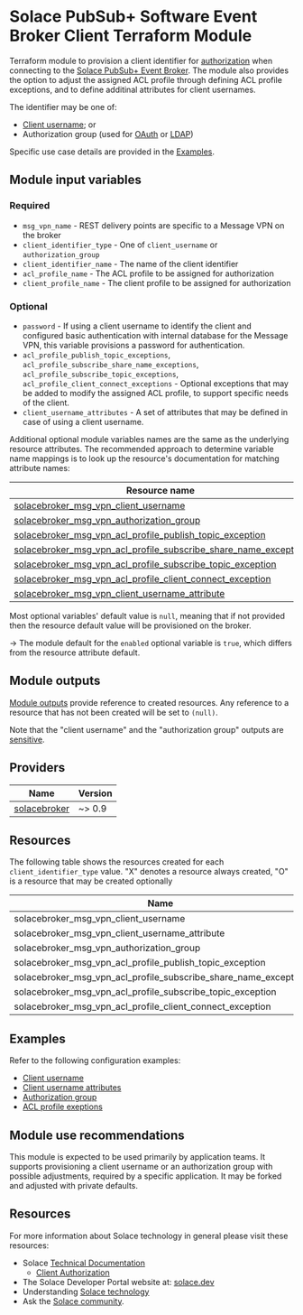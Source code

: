# Solace PubSub+ Software Event Broker Client Terraform Module

Terraform module to provision a client identifier for [authorization](https://docs.solace.com/Security/Client-Authorization-Overview.htm) when connecting to the [Solace PubSub+ Event Broker](https://solace.com/products/event-broker/). The module also provides the option to adjust the assigned ACL profile through defining ACL profile exceptions, and to define additinal attributes for client usernames.

The identifier may be one of:
* [Client username](https://docs.solace.com/Security/Configuring-Client-Usernames.htm); or
* Authorization group (used for [OAuth](https://docs.solace.com/Security/Client-Authorization-Overview.htm#Authoriz2) or [LDAP](https://docs.solace.com/Security/Client-Authorization-Overview.htm#LDAP-Groups))

Specific use case details are provided in the [Examples](#examples).

## Module input variables

### Required

* `msg_vpn_name` - REST delivery points are specific to a Message VPN on the broker
* `client_identifier_type` - One of `client_username` or `authorization_group`
* `client_identifier_name` - The name of the client identifier
* `acl_profile_name` - The ACL profile to be assigned for authorization
* `client_profile_name` - The client profile to be assigned for authorization

### Optional

* `password` - If using a client username to identify the client and configured basic authentication with internal database for the Message VPN, this variable provisions a password for authentication.
* `acl_profile_publish_topic_exceptions`, `acl_profile_subscribe_share_name_exceptions`, `acl_profile_subscribe_topic_exceptions`, `acl_profile_client_connect_exceptions` - Optional exceptions that may be added to modify the assigned ACL profile, to support specific needs of the client.
* `client_username_attributes` - A set of attributes that may be defined in case of using a client username.

Additional optional module variables names are the same as the underlying resource attributes. The recommended approach to determine variable name mappings is to look up the resource's documentation for matching attribute names:

| Resource name |
|---------------|
|[solacebroker_msg_vpn_client_username](https://registry.terraform.io/providers/SolaceProducts/solacebroker/latest/docs/resources/msg_vpn_client_username#optional)|
|[solacebroker_msg_vpn_authorization_group](https://registry.terraform.io/providers/SolaceProducts/solacebroker/latest/docs/resources/msg_vpn_authorization_group#optional)|
|[solacebroker_msg_vpn_acl_profile_publish_topic_exception](https://registry.terraform.io/providers/SolaceProducts/solacebroker/latest/docs/resources/msg_vpn_acl_profile_publish_topic_exception#optional)|
|[solacebroker_msg_vpn_acl_profile_subscribe_share_name_exception](https://registry.terraform.io/providers/SolaceProducts/solacebroker/latest/docs/resources/msg_vpn_acl_profile_subscribe_share_name_exception#optional)|
|[solacebroker_msg_vpn_acl_profile_subscribe_topic_exception](https://registry.terraform.io/providers/SolaceProducts/solacebroker/latest/docs/resources/msg_vpn_acl_profile_subscribe_topic_exception#optional)|
|[solacebroker_msg_vpn_acl_profile_client_connect_exception](https://registry.terraform.io/providers/SolaceProducts/solacebroker/latest/docs/resources/msg_vpn_acl_profile_client_connect_exception#optional)|
|[solacebroker_msg_vpn_client_username_attribute](https://registry.terraform.io/providers/SolaceProducts/solacebroker/latest/docs/resources/msg_vpn_client_username_attribute#optional)|

Most optional variables' default value is `null`, meaning that if not provided then the resource default value will be provisioned on the broker.

-> The module default for the `enabled` optional variable is `true`, which differs from the resource attribute default.

## Module outputs

[Module outputs](https://developer.hashicorp.com/terraform/language/values/outputs) provide reference to created resources. Any reference to a resource that has not been created will be set to `(null)`.

Note that the "client username" and the "authorization group" outputs are [sensitive](https://developer.hashicorp.com/terraform/language/values/outputs#sensitive-suppressing-values-in-cli-output).

## Providers

| Name | Version |
|------|---------|
| <a name="provider_solacebroker"></a> [solacebroker](https://registry.terraform.io/providers/SolaceProducts/solacebroker/latest) | ~> 0.9 |

## Resources

The following table shows the resources created for each `client_identifier_type` value. "X" denotes a resource always created, "O" is a resource that may be created optionally  

| Name | client_username | authorization_group |
|------|------|------|
| solacebroker_msg_vpn_client_username | X | |
| solacebroker_msg_vpn_client_username_attribute | O | |
| solacebroker_msg_vpn_authorization_group | | X |
| solacebroker_msg_vpn_acl_profile_publish_topic_exception | O | O |
| solacebroker_msg_vpn_acl_profile_subscribe_share_name_exception | O | O |
| solacebroker_msg_vpn_acl_profile_subscribe_topic_exception | O | O |
| solacebroker_msg_vpn_acl_profile_client_connect_exception | O | O |


## Examples

Refer to the following configuration examples:

- [Client username](examples/basic-client-username)
- [Client username attributes](examples/client-username-attributes)
- [Authorization group](examples/authorization-group)
- [ACL profile exeptions](examples/acl-profile-exceptions)

## Module use recommendations

This module is expected to be used primarily by application teams. It supports provisioning a client username or an authorization group with possible adjustments, required by a specific application. It may be forked and adjusted with private defaults.

## Resources

For more information about Solace technology in general please visit these resources:

- Solace [Technical Documentation](https://docs.solace.com/)
    - [Client Authorization](https://docs.solace.com/Security/Client-Authorization-Overview.htm)
- The Solace Developer Portal website at: [solace.dev](//solace.dev/)
- Understanding [Solace technology](//solace.com/products/platform/)
- Ask the [Solace community](//dev.solace.com/community/).
